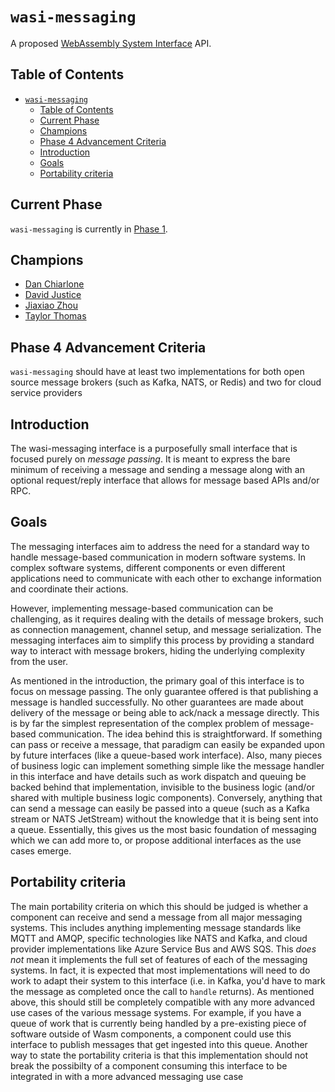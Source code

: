 # `wasi-messaging`

A proposed [WebAssembly System Interface](https://github.com/WebAssembly/WASI) API.

## Table of Contents

- [`wasi-messaging`](#wasi-messaging)
  - [Table of Contents](#table-of-contents)
  - [Current Phase](#current-phase)
  - [Champions](#champions)
  - [Phase 4 Advancement Criteria](#phase-4-advancement-criteria)
  - [Introduction](#introduction)
  - [Goals](#goals)
  - [Portability criteria](#portability-criteria)

## Current Phase

`wasi-messaging` is currently in [Phase
1](https://github.com/WebAssembly/WASI/blob/main/Proposals.md#phase-1---feature-proposal-cg).

## Champions

- [Dan Chiarlone](https://github.com/danbugs)
- [David Justice](https://github.com/devigned)
- [Jiaxiao Zhou](https://github.com/Mossaka)
- [Taylor Thomas](https://github.com/thomastaylor312)

## Phase 4 Advancement Criteria

`wasi-messaging` should have at least two implementations for both open source message brokers (such
as Kafka, NATS, or Redis) and two for cloud service providers

## Introduction

The wasi-messaging interface is a purposefully small interface that is focused purely on _message
passing_. It is meant to express the bare minimum of receiving a message and sending a message along
with an optional request/reply interface that allows for message based APIs and/or RPC.

## Goals

The messaging interfaces aim to address the need for a standard way to handle message-based
communication in modern software systems. In complex software systems, different components or even
different applications need to communicate with each other to exchange information and coordinate
their actions.

However, implementing message-based communication can be challenging, as it requires dealing with
the details of message brokers, such as connection management, channel setup, and message
serialization. The messaging interfaces aim to simplify this process by providing a standard way to
interact with message brokers, hiding the underlying complexity from the user.

As mentioned in the introduction, the primary goal of this interface is to focus on message passing.
The only guarantee offered is that publishing a message is handled successfully. No other guarantees
are made about delivery of the message or being able to ack/nack a message directly. This is by far
the simplest representation of the complex problem of message-based communication. The idea behind
this is straightforward. If something can pass or receive a message, that paradigm can easily be
expanded upon by future interfaces (like a queue-based work interface). Also, many pieces of
business logic can implement something simple like the message handler in this interface and have
details such as work dispatch and queuing be backed behind that implementation, invisible to the
business logic (and/or shared with multiple business logic components). Conversely, anything that
can send a message can easily be passed into a queue (such as a Kafka stream or NATS JetStream)
without the knowledge that it is being sent into a queue. Essentially, this gives us the most basic
foundation of messaging which we can add more to, or propose additional interfaces as the use cases
emerge.

## Portability criteria

The main portability criteria on which this should be judged is whether a component can receive and
send a message from all major messaging systems. This includes anything implementing message
standards like MQTT and AMQP, specific technologies like NATS and Kafka, and cloud provider
implementations like Azure Service Bus and AWS SQS. This _does not_ mean it implements the full set
of features of each of the messaging systems. In fact, it is expected that most implementations will
need to do work to adapt their system to this interface (i.e. in Kafka, you'd have to mark the
message as completed once the call to `handle` returns). As mentioned above, this should still be
completely compatible with any more advanced use cases of the various message systems. For example,
if you have a queue of work that is currently being handled by a pre-existing piece of software
outside of Wasm components, a component could use this interface to publish messages that get
ingested into this queue. Another way to state the portability criteria is that this implementation
should not break the possibilty of a component consuming this interface to be integrated in with a
more advanced messaging use case
